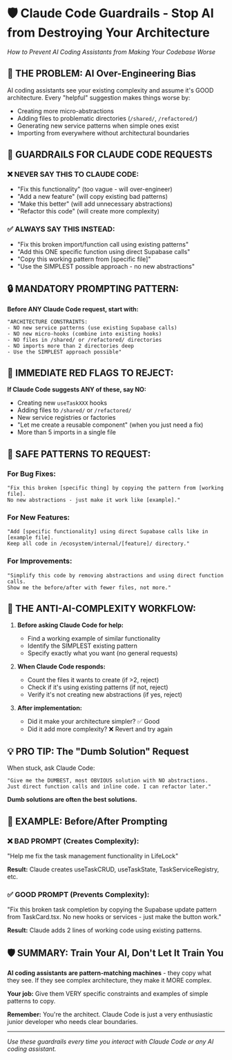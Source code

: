 # 🛡️ Claude Code Guardrails - Stop AI from Destroying Your Architecture

*How to Prevent AI Coding Assistants from Making Your Codebase Worse*

## 🚨 **THE PROBLEM: AI Over-Engineering Bias**

AI coding assistants see your existing complexity and assume it's GOOD architecture. Every "helpful" suggestion makes things worse by:
- Creating more micro-abstractions
- Adding files to problematic directories (`/shared/`, `/refactored/`)
- Generating new service patterns when simple ones exist
- Importing from everywhere without architectural boundaries

## 🎯 **GUARDRAILS FOR CLAUDE CODE REQUESTS**

### **❌ NEVER SAY THIS TO CLAUDE CODE:**
- "Fix this functionality" (too vague - will over-engineer)
- "Add a new feature" (will copy existing bad patterns)
- "Make this better" (will add unnecessary abstractions)
- "Refactor this code" (will create more complexity)

### **✅ ALWAYS SAY THIS INSTEAD:**
- "Fix this broken import/function call using existing patterns"
- "Add this ONE specific function using direct Supabase calls"  
- "Copy this working pattern from [specific file]"
- "Use the SIMPLEST possible approach - no new abstractions"

## 🔒 **MANDATORY PROMPTING PATTERN:**

**Before ANY Claude Code request, start with:**
```
"ARCHITECTURE CONSTRAINTS:
- NO new service patterns (use existing Supabase calls)  
- NO new micro-hooks (combine into existing hooks)
- NO files in /shared/ or /refactored/ directories
- NO imports more than 2 directories deep
- Use the SIMPLEST approach possible"
```

## 🛑 **IMMEDIATE RED FLAGS TO REJECT:**

**If Claude Code suggests ANY of these, say NO:**
- Creating new `useTaskXXX` hooks
- Adding files to `/shared/` or `/refactored/`  
- New service registries or factories
- "Let me create a reusable component" (when you just need a fix)
- More than 5 imports in a single file

## 🎯 **SAFE PATTERNS TO REQUEST:**

### **For Bug Fixes:**
```
"Fix this broken [specific thing] by copying the pattern from [working file]. 
No new abstractions - just make it work like [example]."
```

### **For New Features:**
```
"Add [specific functionality] using direct Supabase calls like in [example file].
Keep all code in /ecosystem/internal/[feature]/ directory."
```

### **For Improvements:**
```
"Simplify this code by removing abstractions and using direct function calls.
Show me the before/after with fewer files, not more."
```

## 🚀 **THE ANTI-AI-COMPLEXITY WORKFLOW:**

1. **Before asking Claude Code for help:**
   - Find a working example of similar functionality
   - Identify the SIMPLEST existing pattern
   - Specify exactly what you want (no general requests)

2. **When Claude Code responds:**
   - Count the files it wants to create (if >2, reject)
   - Check if it's using existing patterns (if not, reject)  
   - Verify it's not creating new abstractions (if yes, reject)

3. **After implementation:**
   - Did it make your architecture simpler? ✅ Good
   - Did it add more complexity? ❌ Revert and try again

## 💡 **PRO TIP: The "Dumb Solution" Request**

When stuck, ask Claude Code:
```
"Give me the DUMBEST, most OBVIOUS solution with NO abstractions. 
Just direct function calls and inline code. I can refactor later."
```

**Dumb solutions are often the best solutions.**

## 🎯 **EXAMPLE: Before/After Prompting**

### **❌ BAD PROMPT (Creates Complexity):**
"Help me fix the task management functionality in LifeLock"

**Result:** Claude creates useTaskCRUD, useTaskState, TaskServiceRegistry, etc.

### **✅ GOOD PROMPT (Prevents Complexity):**
"Fix this broken task completion by copying the Supabase update pattern from TaskCard.tsx. No new hooks or services - just make the button work."

**Result:** Claude adds 2 lines of working code using existing patterns.

## 🛡️ **SUMMARY: Train Your AI, Don't Let It Train You**

**AI coding assistants are pattern-matching machines** - they copy what they see. If they see complex architecture, they make it MORE complex.

**Your job:** Give them VERY specific constraints and examples of simple patterns to copy.

**Remember:** You're the architect. Claude Code is just a very enthusiastic junior developer who needs clear boundaries.

---

*Use these guardrails every time you interact with Claude Code or any AI coding assistant.*
